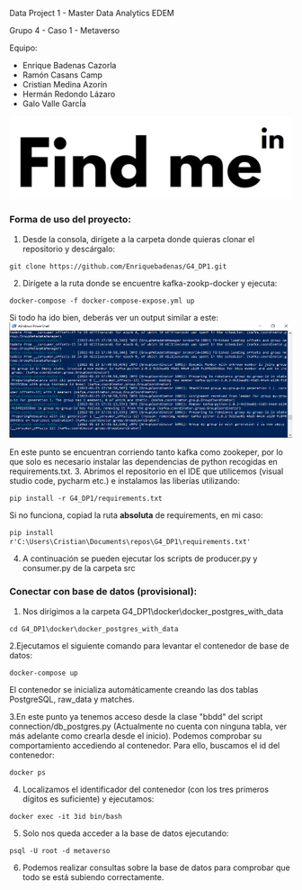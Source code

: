 Data Project 1 - Master Data Analytics EDEM

Grupo 4 - Caso 1 - Metaverso

Equipo:
- Enrique Badenas Cazorla
- Ramón Casans Camp
- Cristian Medina Azorín
- Hermán Redondo Lázaro
- Galo Valle GarcÍa

![logo.png](images/logopng.png)

### Forma de uso del proyecto:


1. Desde la consola, dirígete a la carpeta donde quieras clonar el repositorio y descárgalo:
```console
git clone https://github.com/Enriquebadenas/G4_DP1.git
```
2. Dirígete a la ruta donde se encuentre kafka-zookp-docker y ejecuta:
```
docker-compose -f docker-compose-expose.yml up
```
Si todo ha ido bien, deberás ver un output similar a este:
![img_1.png](images/img_1.png)

En este punto se encuentran corriendo tanto kafka como zookeper, por lo que solo es necesario instalar las dependencias de python recogidas en requirements.txt.
3. Abrimos el repositorio en el IDE que utilicemos (visual studio code, pycharm etc.) e instalamos las liberías utilizando:
```
pip install -r G4_DP1/requirements.txt
```
Si no funciona, copiad la ruta **absoluta** de requirements, en mi caso:
```
pip install r'C:\Users\Cristian\Documents\repos\G4_DP1\requirements.txt'
```
4. A continuación se pueden ejecutar los scripts de producer.py y consumer.py de la carpeta src

### Conectar con base de datos (provisional):

1. Nos dirigimos a la carpeta G4_DP1\docker\docker_postgres_with_data
```
cd G4_DP1\docker\docker_postgres_with_data
```

2.Ejecutamos el siguiente comando para levantar el contenedor de base de datos: 
````
docker-compose up
````
El contenedor se inicializa automáticamente creando las dos tablas PostgreSQL, raw_data y matches.

3.En este punto ya tenemos acceso desde la clase "bbdd" del script connection/db_postgres.py (Actualmente no cuenta con ninguna tabla, ver más adelante como crearla desde el inicio). Podemos comprobar su comportamiento accediendo al contenedor. Para ello, buscamos el id del contenedor:
````
docker ps
````
4. Localizamos el identificador del contenedor (con los tres primeros dígitos es suficiente) y ejecutamos:
```
docker exec -it 3id bin/bash
```
5. Solo nos queda acceder a la base de datos ejecutando:
```
psql -U root -d metaverso
```
6. Podemos realizar consultas sobre la base de datos para comprobar que todo se está subiendo correctamente.